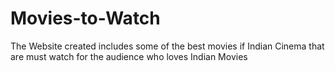 # Movies-to-Watch
The Website created includes some of the best movies if Indian Cinema that are must watch for the audience who loves Indian Movies
